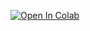 [![Open In Colab](https://colab.research.google.com/assets/colab-badge.svg)](https://colab.research.google.com/github/VishalPallagani/LLMsforPlanningLab-AAAI24/blob/main/Part%202/Planner_Invoker_with_APIs.ipynb)

